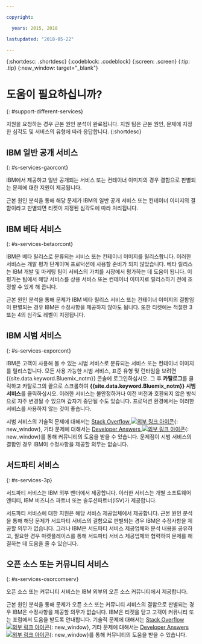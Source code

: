 ```yaml
---

copyright:

  years: 2015, 2018

lastupdated: "2018-05-22"

---
```


{:shortdesc: .shortdesc}
{:codeblock: .codeblock}
{:screen: .screen}
{:tip: .tip}
{:new_window: target="_blank"}


# 도움이 필요하십니까?
{: #support-different-services}

지원을 요청하는 경우 근본 원인 분석이 완료됩니다. 지원 팀은 근본 원인, 문제에 지정한 심각도 및 서비스의 유형에 따라 응답합니다.
{:shortdesc}

## IBM 일반 공개 서비스
{: #s-services-gaorcont}

IBM에서 제공하고 일반 공개되는 서비스 또는 컨테이너 이미지의 경우 결함으로 판별되는 문제에 대한 지원이 제공됩니다.

근본 원인 분석을 통해 해당 문제가 IBM의 일반 공개 서비스 또는 컨테이너 이미지의 결함이라고 판별되면 티켓이 지정된 심각도에 따라 처리됩니다.

## IBM 베타 서비스
{: #s-services-betaorcont}

IBM은 베타 릴리스로 분류되는 서비스 또는 컨테이너 이미지를 릴리스합니다. 이러한 서비스는 개발 평가 단계이며 프로덕션에 사용할 준비가 되지 않았습니다. 베타 릴리스는 IBM 개발 및 마케팅 팀이 서비스의 가치를 시장에서 평가하는 데 도움이 됩니다. 이 평가는 팀에서 해당 서비스를 상용 서비스 또는 컨테이너 이미지로 릴리스하기 전에 조정할 수 있게 해 줍니다.

근본 원인 분석을 통해 문제가 IBM 베타 릴리스 서비스 또는 컨테이너 이미지의 결함임이 판별되는 경우 IBM은 수정사항을 제공하지 않아도 됩니다. 또한 티켓에는 적절한 3 또는 4의 심각도 레벨이 지정됩니다.

## IBM 시범 서비스
{: #s-services-exporcont}

IBM은 고객이 사용해 볼 수 있는 시범 서비스로 분류되는 서비스 또는 컨테이너 이미지를 릴리스합니다. 모든 사용 가능한 시범 서비스, 표준 유형 및 런타임을 보려면 {{site.data.keyword.Bluemix_notm}} 콘솔에 로그인하십시오.  그 후 **카탈로그**를 클릭하고 카탈로그의 끝으로 스크롤하여 **{{site.data.keyword.Bluemix_notm}} 시범 서비스**를 클릭하십시오. 이러한 서비스는 불안정하거나 이전 버전과 호환되지 않은 방식으로 자주 변경될 수 있으며 갑자기 중단될 수도 있습니다. 프로덕션 환경에서는 이러한 서비스를 사용하지 않는 것이 좋습니다.

시범 서비스의 기술적 문제에 대해서는 [Stack Overflow ![외부 링크 아이콘](../icons/launch-glyph.svg "외부 링크 아이콘")](http://stackoverflow.com/questions/tagged/ibm-bluemix){: new_window}, 기타 문제에 대해서는 [Developer Answers ![외부 링크 아이콘](../icons/launch-glyph.svg "외부 링크 아이콘")](https://developer.ibm.com/answers/topics/ibm-cloud/){: new_window}를 통해 커뮤니티의 도움을 받을 수 있습니다. 문제점이 시범 서비스의 결함인 경우 IBM이 수정사항을 제공할 의무는 없습니다.

## 서드파티 서비스
{: #s-services-3p}

서드파티 서비스는 IBM 외부 벤더에서 제공합니다. 이러한 서비스는 개별 소프트웨어 엔티티, IBM 비즈니스 파트너 또는 솔루션파트너(ISV)가 제공합니다.

서드파티 서비스에 대한 지원은 해당 서비스 제공업체에서 제공합니다. 근본 원인 분석을 통해 해당 문제가 서드파티 서비스의 결함으로 판별되는 경우 IBM은 수정사항을 제공할 의무가 없습니다. 그러나 IBM은 서드파티 서비스 제공업체와 분석 내용을 공유하고, 필요한 경우 마켓플레이스를 통해 서드파티 서비스 제공업체와 협력하여 문제를 해결하는 데 도움을 줄 수 있습니다.

## 오픈 소스 또는 커뮤니티 서비스
{: #s-services-osorcomserv}

오픈 소스 또는 커뮤니티 서비스는 IBM 외부의 오픈 소스 커뮤니티에서 제공합니다.

근본 원인 분석을 통해 문제가 오픈 소스 또는 커뮤니티 서비스의 결함으로 판별되는 경우 IBM은 수정사항을 제공할 의무가 없습니다. IBM은 티켓을 닫고 고객이 커뮤니티 또는 포럼에서 도움을 받도록 안내합니다. 기술적 문제에 대해서는 [Stack Overflow ![외부 링크 아이콘](../icons/launch-glyph.svg "외부 링크 아이콘")](http://stackoverflow.com/questions/tagged/ibm-bluemix){: new_window}, 기타 문제에 대해서는 [Developer Answers ![외부 링크 아이콘](../icons/launch-glyph.svg "외부 링크 아이콘")](https://developer.ibm.com/answers/topics/ibm-cloud/){: new_window}를 통해 커뮤니티의 도움을 받을 수 있습니다. 
